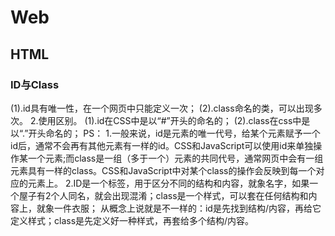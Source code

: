 # Web

## HTML

### ID与Class

(1).id具有唯一性，在一个网页中只能定义一次；
(2).class命名的类，可以出现多次。
2.使用区别。
(1).id在CSS中是以“#”开头的命名的；
(2).class在css中是以“.”开头命名的；
PS：
1.一般来说，id是元素的唯一代号，给某个元素赋予一个id后，通常不会再有其他元素有一样的id。CSS和JavaScript可以使用id来单独操作某一个元素;而class是一组（多于一个）元素的共同代号，通常网页中会有一组元素具有一样的class。CSS和JavaScript中对某个class的操作会反映到每一个对应的元素上。
2.ID是一个标签，用于区分不同的结构和内容，就象名字，如果一个屋子有2个人同名，就会出现混淆；class是一个样式，可以套在任何结构和内容上，就象一件衣服；
从概念上说就是不一样的：id是先找到结构/内容，再给它定义样式；class是先定义好一种样式，再套给多个结构/内容。